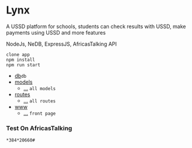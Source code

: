 # Lynx
A USSD platform for schools, students can check results with USSD, make payments using USSD and more features

NodeJs, NeDB, ExpressJS, AfricasTalking API

```
clone app
npm install
npm run start
```

 * [db](https://github.com/Ukwuani/Lynx/tree/master/server/db)`db`
 * [models](https://github.com/Ukwuani/Lynx/tree/master/server/models)
   * [...](./) `all models`
 * [routes](https://github.com/Ukwuani/Lynx/tree/master/server/routes)
   * [...](./)    `all routes`
 * [www](https://github.com/Ukwuani/Lynx/tree/master/server/www)
   * [...](./README.md) `front page`


### Test On AfricasTalking
`*384*20660#`
